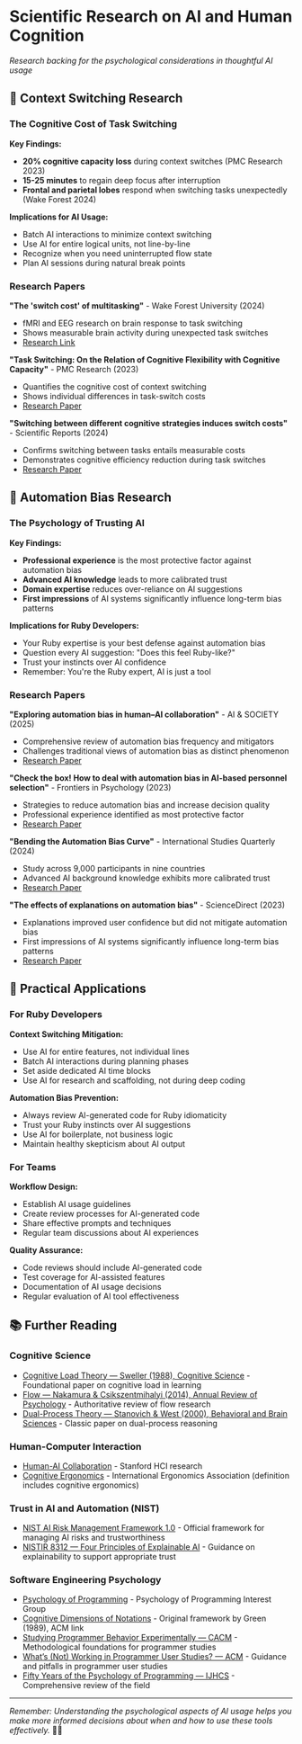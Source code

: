 # Scientific Research on AI and Human Cognition

*Research backing for the psychological considerations in thoughtful AI usage*

## 🧠 Context Switching Research

### The Cognitive Cost of Task Switching

**Key Findings:**
- **20% cognitive capacity loss** during context switches (PMC Research 2023)
- **15-25 minutes** to regain deep focus after interruption
- **Frontal and parietal lobes** respond when switching tasks unexpectedly (Wake Forest 2024)

**Implications for AI Usage:**
- Batch AI interactions to minimize context switching
- Use AI for entire logical units, not line-by-line
- Recognize when you need uninterrupted flow state
- Plan AI sessions during natural break points

### Research Papers

**"The 'switch cost' of multitasking"** - Wake Forest University (2024)
- fMRI and EEG research on brain response to task switching
- Shows measurable brain activity during unexpected task switches
- [Research Link](https://news.wfu.edu/2024/04/16/the-switch-cost-of-multitasking/)

**"Task Switching: On the Relation of Cognitive Flexibility with Cognitive Capacity"** - PMC Research (2023)
- Quantifies the cognitive cost of context switching
- Shows individual differences in task-switch costs
- [Research Paper](https://pmc.ncbi.nlm.nih.gov/articles/PMC10140903/)

**"Switching between different cognitive strategies induces switch costs"** - Scientific Reports (2024)
- Confirms switching between tasks entails measurable costs
- Demonstrates cognitive efficiency reduction during task switches
- [Research Paper](https://www.nature.com/articles/s41598-024-56836-2)

## 🤖 Automation Bias Research

### The Psychology of Trusting AI

**Key Findings:**
- **Professional experience** is the most protective factor against automation bias
- **Advanced AI knowledge** leads to more calibrated trust
- **Domain expertise** reduces over-reliance on AI suggestions
- **First impressions** of AI systems significantly influence long-term bias patterns

**Implications for Ruby Developers:**
- Your Ruby expertise is your best defense against automation bias
- Question every AI suggestion: "Does this feel Ruby-like?"
- Trust your instincts over AI confidence
- Remember: You're the Ruby expert, AI is just a tool

### Research Papers

**"Exploring automation bias in human–AI collaboration"** - AI & SOCIETY (2025)
- Comprehensive review of automation bias frequency and mitigators
- Challenges traditional views of automation bias as distinct phenomenon
- [Research Paper](https://link.springer.com/article/10.1007/s00146-025-02422-7)

**"Check the box! How to deal with automation bias in AI-based personnel selection"** - Frontiers in Psychology (2023)
- Strategies to reduce automation bias and increase decision quality
- Professional experience identified as most protective factor
- [Research Paper](https://www.frontiersin.org/journals/psychology/articles/10.3389/fpsyg.2023.1118723/full)

**"Bending the Automation Bias Curve"** - International Studies Quarterly (2024)
- Study across 9,000 participants in nine countries
- Advanced AI background knowledge exhibits more calibrated trust
- [Research Paper](https://academic.oup.com/isq/article/68/2/sqae020/7638566)

**"The effects of explanations on automation bias"** - ScienceDirect (2023)
- Explanations improved user confidence but did not mitigate automation bias
- First impressions of AI systems significantly influence long-term bias patterns
- [Research Paper](https://www.sciencedirect.com/science/article/abs/pii/S000437022300098X)

## 🎯 Practical Applications

### For Ruby Developers

**Context Switching Mitigation:**
- Use AI for entire features, not individual lines
- Batch AI interactions during planning phases
- Set aside dedicated AI time blocks
- Use AI for research and scaffolding, not during deep coding

**Automation Bias Prevention:**
- Always review AI-generated code for Ruby idiomaticity
- Trust your Ruby instincts over AI suggestions
- Use AI for boilerplate, not business logic
- Maintain healthy skepticism about AI output

### For Teams

**Workflow Design:**
- Establish AI usage guidelines
- Create review processes for AI-generated code
- Share effective prompts and techniques
- Regular team discussions about AI experiences

**Quality Assurance:**
- Code reviews should include AI-generated code
- Test coverage for AI-assisted features
- Documentation of AI usage decisions
- Regular evaluation of AI tool effectiveness

## 📚 Further Reading

### Cognitive Science
- [Cognitive Load Theory — Sweller (1988), Cognitive Science](https://onlinelibrary.wiley.com/doi/abs/10.1207/s15516709cog1202_4) - Foundational paper on cognitive load in learning
- [Flow — Nakamura & Csikszentmihalyi (2014), Annual Review of Psychology](https://doi.org/10.1146/annurev-psych-010213-115151) - Authoritative review of flow research
- [Dual-Process Theory — Stanovich & West (2000), Behavioral and Brain Sciences](https://doi.org/10.1017/S0140525X00003435) - Classic paper on dual-process reasoning

### Human-Computer Interaction
- [Human-AI Collaboration](https://hci.stanford.edu/) - Stanford HCI research
- [Cognitive Ergonomics](https://iea.cc/what-is-ergonomics/) - International Ergonomics Association (definition includes cognitive ergonomics)

### Trust in AI and Automation (NIST)
- [NIST AI Risk Management Framework 1.0](https://www.nist.gov/itl/ai-risk-management-framework) - Official framework for managing AI risks and trustworthiness
- [NISTIR 8312 — Four Principles of Explainable AI](https://doi.org/10.6028/NIST.IR.8312) - Guidance on explainability to support appropriate trust

### Software Engineering Psychology
- [Psychology of Programming](https://www.ppig.org/) - Psychology of Programming Interest Group
- [Cognitive Dimensions of Notations](https://dl.acm.org/doi/10.1145/66938.66941) - Original framework by Green (1989), ACM link
- [Studying Programmer Behavior Experimentally — CACM](https://cacm.acm.org/research/studying-programmer-behavior-experimentally/) - Methodological foundations for programmer studies
- [What’s (Not) Working in Programmer User Studies? — ACM](https://dl.acm.org/doi/10.1145/3587157) - Guidance and pitfalls in programmer user studies
- [Fifty Years of the Psychology of Programming — IJHCS](https://doi.org/10.1016/j.ijhcs.2019.06.009) - Comprehensive review of the field

---

*Remember: Understanding the psychological aspects of AI usage helps you make more informed decisions about when and how to use these tools effectively.* 🧠💎
